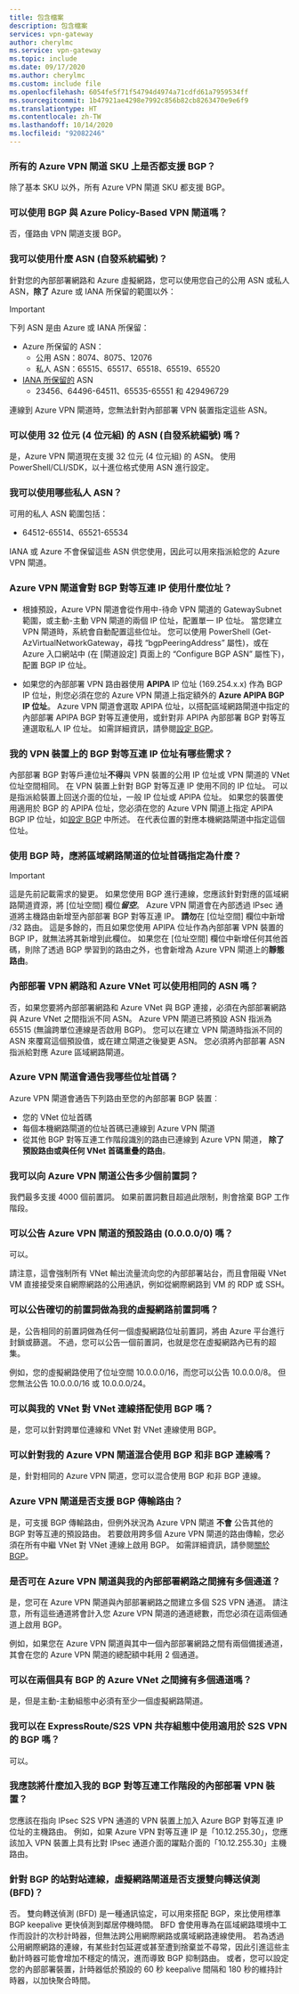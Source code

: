 ```yaml
---
title: 包含檔案
description: 包含檔案
services: vpn-gateway
author: cherylmc
ms.service: vpn-gateway
ms.topic: include
ms.date: 09/17/2020
ms.author: cherylmc
ms.custom: include file
ms.openlocfilehash: 6054fe5f71f54794d4974a71cdfd61a7959534ff
ms.sourcegitcommit: 1b47921ae4298e7992c856b82cb8263470e9e6f9
ms.translationtype: HT
ms.contentlocale: zh-TW
ms.lasthandoff: 10/14/2020
ms.locfileid: "92082246"
---
```

### <a name="is-bgp-supported-on-all-azure-vpn-gateway-skus"></a>所有的 Azure VPN 閘道 SKU 上是否都支援 BGP？
除了基本 SKU 以外，所有 Azure VPN 閘道 SKU 都支援 BGP。

### <a name="can-i-use-bgp-with-azure-policy-based-vpn-gateways"></a>可以使用 BGP 與 Azure Policy-Based VPN 閘道嗎？
否，僅路由 VPN 閘道支援 BGP。

### <a name="what-asn-autonomous-system-numbers-can-i-use"></a>我可以使用什麼 ASN (自發系統編號)？
針對您的內部部署網路和 Azure 虛擬網路，您可以使用您自己的公用 ASN 或私人 ASN，**除了** Azure 或 IANA 所保留的範圍以外：

> [!IMPORTANT]
>
> 下列 ASN 是由 Azure 或 IANA 所保留：
> * Azure 所保留的 ASN：
>    * 公用 ASN：8074、8075、12076
>    * 私人 ASN：65515、65517、65518、65519、65520
> * [IANA 所保留的](http://www.iana.org/assignments/iana-as-numbers-special-registry/iana-as-numbers-special-registry.xhtml) ASN
>    * 23456、64496-64511、65535-65551 和 429496729
>
> 連線到 Azure VPN 閘道時，您無法針對內部部署 VPN 裝置指定這些 ASN。
>

### <a name="can-i-use-32-bit-4-byte-asns-autonomous-system-numbers"></a>可以使用 32 位元 (4 位元組) 的 ASN (自發系統編號) 嗎？
是，Azure VPN 閘道現在支援 32 位元 (4 位元組) 的 ASN。 使用 PowerShell/CLI/SDK，以十進位格式使用 ASN 進行設定。

### <a name="what-private-asns-can-i-use"></a>我可以使用哪些私人 ASN？
可用的私人 ASN 範圍包括：

* 64512-65514、65521-65534

IANA 或 Azure 不會保留這些 ASN 供您使用，因此可以用來指派給您的 Azure VPN 閘道。

### <a name="what-address-does-azure-vpn-gateway-use-for-bgp-peer-ip"></a>Azure VPN 閘道會對 BGP 對等互連 IP 使用什麼位址？

* 根據預設，Azure VPN 閘道會從作用中-待命 VPN 閘道的 GatewaySubnet 範圍，或主動-主動 VPN 閘道的兩個 IP 位址，配置單一 IP 位址。 當您建立 VPN 閘道時，系統會自動配置這些位址。 您可以使用 PowerShell (Get-AzVirtualNetworkGateway，尋找 “bgpPeeringAddress” 屬性)，或在 Azure 入口網站中 (在 [閘道設定] 頁面上的 “Configure BGP ASN” 屬性下)，配置 BGP IP 位址。

* 如果您的內部部署 VPN 路由器使用 **APIPA** IP 位址 (169.254.x.x) 作為 BGP IP 位址，則您必須在您的 Azure VPN 閘道上指定額外的 **Azure APIPA BGP IP 位址**。 Azure VPN 閘道會選取 APIPA 位址，以搭配區域網路閘道中指定的內部部署 APIPA BGP 對等互連使用，或針對非 APIPA 內部部署 BGP 對等互連選取私人 IP 位址。 如需詳細資訊，請參閱[設定 BGP](../articles/vpn-gateway/bgp-howto.md)。

### <a name="what-are-the-requirements-for-the-bgp-peer-ip-addresses-on-my-vpn-device"></a>我的 VPN 裝置上的 BGP 對等互連 IP 位址有哪些需求？
內部部署 BGP 對等戶連位址**不得**與 VPN 裝置的公用 IP 位址或 VPN 閘道的 VNet 位址空間相同。 在 VPN 裝置上針對 BGP 對等互連 IP 使用不同的 IP 位址。 可以是指派給裝置上回送介面的位址，一般 IP 位址或 APIPA 位址。 如果您的裝置使用適用於 BGP 的 APIPA 位址，您必須在您的 Azure VPN 閘道上指定 APIPA BGP IP 位址，如[設定 BGP](../articles/vpn-gateway/bgp-howto.md) 中所述。 在代表位置的對應本機網路閘道中指定這個位址。

### <a name="what-should-i-specify-as-my-address-prefixes-for-the-local-network-gateway-when-i-use-bgp"></a>使用 BGP 時，應將區域網路閘道的位址首碼指定為什麼？

> [!IMPORTANT]
>
>這是先前記載需求的變更。 如果您使用 BGP 進行連線，您應該針對對應的區域網路閘道資源，將 [位址空間] 欄位***留空***。 Azure VPN 閘道會在內部透過 IPsec 通道將主機路由新增至內部部署 BGP 對等互連 IP。 **請勿**在 [位址空間] 欄位中新增 /32 路由。 這是多餘的，而且如果您使用 APIPA 位址作為內部部署 VPN 裝置的 BGP IP，就無法將其新增到此欄位。 如果您在 [位址空間] 欄位中新增任何其他首碼，則除了透過 BGP 學習到的路由之外，也會新增為 Azure VPN 閘道上的**靜態路由**。
>

### <a name="can-i-use-the-same-asn-for-both-on-premises-vpn-networks-and-azure-vnets"></a>內部部署 VPN 網路和 Azure VNet 可以使用相同的 ASN 嗎？
否，如果您要將內部部署網路和 Azure VNet 與 BGP 連接，必須在內部部署網路與 Azure VNet 之間指派不同 ASN。 Azure VPN 閘道已將預設 ASN 指派為 65515 (無論跨單位連線是否啟用 BGP)。 您可以在建立 VPN 閘道時指派不同的 ASN 來覆寫這個預設值，或在建立閘道之後變更 ASN。 您必須將內部部署 ASN 指派給對應 Azure 區域網路閘道。

### <a name="what-address-prefixes-will-azure-vpn-gateways-advertise-to-me"></a>Azure VPN 閘道會通告我哪些位址首碼？
Azure VPN 閘道會通告下列路由至您的內部部署 BGP 裝置︰

* 您的 VNet 位址首碼
* 每個本機網路閘道的位址首碼已連線到 Azure VPN 閘道
* 從其他 BGP 對等互連工作階段識別的路由已連線到 Azure VPN 閘道， **除了預設路由或與任何 VNet 首碼重疊的路由**。

### <a name="how-many-prefixes-can-i-advertise-to-azure-vpn-gateway"></a>我可以向 Azure VPN 閘道公告多少個前置詞？
我們最多支援 4000 個前置詞。 如果前置詞數目超過此限制，則會捨棄 BGP 工作階段。

### <a name="can-i-advertise-default-route-00000-to-azure-vpn-gateways"></a>可以公告 Azure VPN 閘道的預設路由 (0.0.0.0/0) 嗎？
可以。

請注意，這會強制所有 VNet 輸出流量流向您的內部部署站台，而且會阻礙 VNet VM 直接接受來自網際網路的公用通訊，例如從網際網路到 VM 的 RDP 或 SSH。

### <a name="can-i-advertise-the-exact-prefixes-as-my-virtual-network-prefixes"></a>可以公告確切的前置詞做為我的虛擬網路前置詞嗎？

是，公告相同的前置詞做為任何一個虛擬網路位址前置詞，將由 Azure 平台進行封鎖或篩選。 不過，您可以公告一個前置詞，也就是您在虛擬網路內已有的超集。 

例如，您的虛擬網路使用了位址空間 10.0.0.0/16，而您可以公告 10.0.0.0/8。 但您無法公告 10.0.0.0/16 或 10.0.0.0/24。

### <a name="can-i-use-bgp-with-my-vnet-to-vnet-connections"></a>可以與我的 VNet 對 VNet 連線搭配使用 BGP 嗎？
是，您可以針對跨單位連線和 VNet 對 VNet 連線使用 BGP。

### <a name="can-i-mix-bgp-with-non-bgp-connections-for-my-azure-vpn-gateways"></a>可以針對我的 Azure VPN 閘道混合使用 BGP 和非 BGP 連線嗎？
是，針對相同的 Azure VPN 閘道，您可以混合使用 BGP 和非 BGP 連線。

### <a name="does-azure-vpn-gateway-support-bgp-transit-routing"></a>Azure VPN 閘道是否支援 BGP 傳輸路由？
是，可支援 BGP 傳輸路由，但例外狀況為 Azure VPN 閘道 **不會** 公告其他的 BGP 對等互連的預設路由。 若要啟用跨多個 Azure VPN 閘道的路由傳輸，您必須在所有中繼 VNet 對 VNet 連線上啟用 BGP。 如需詳細資訊，請參閱[關於 BGP](../articles/vpn-gateway/vpn-gateway-bgp-overview.md)。

### <a name="can-i-have-more-than-one-tunnel-between-azure-vpn-gateway-and-my-on-premises-network"></a>是否可在 Azure VPN 閘道與我的內部部署網路之間擁有多個通道？
是，您可在 Azure VPN 閘道與內部部署網路之間建立多個 S2S VPN 通道。 請注意，所有這些通道將會計入您 Azure VPN 閘道的通道總數，而您必須在這兩個通道上啟用 BGP。

例如，如果您在 Azure VPN 閘道與其中一個內部部署網路之間有兩個備援通道，其會在您的 Azure VPN 閘道的總配額中耗用 2 個通道。

### <a name="can-i-have-multiple-tunnels-between-two-azure-vnets-with-bgp"></a>可以在兩個具有 BGP 的 Azure VNet 之間擁有多個通道嗎？
是，但是主動-主動組態中必須有至少一個虛擬網路閘道。

### <a name="can-i-use-bgp-for-s2s-vpn-in-an-expressroutes2s-vpn-coexistence-configuration"></a>我可以在 ExpressRoute/S2S VPN 共存組態中使用適用於 S2S VPN 的 BGP 嗎？
可以。 

### <a name="what-should-i-add-to-my-on-premises-vpn-device-for-the-bgp-peering-session"></a>我應該將什麼加入我的 BGP 對等互連工作階段的內部部署 VPN 裝置？
您應該在指向 IPsec S2S VPN 通道的 VPN 裝置上加入 Azure BGP 對等互連 IP 位址的主機路由。 例如，如果 Azure VPN 對等互連 IP 是「10.12.255.30」，您應該加入 VPN 裝置上具有比對 IPsec 通道介面的躍點介面的「10.12.255.30」主機路由。

### <a name="does-the-virtual-network-gateway-support-bidirectional-forwarding-detection-bfd-for-site-to-site-connections-with-bgp"></a>針對 BGP 的站對站連線，虛擬網路閘道是否支援雙向轉送偵測 (BFD)？
否。 雙向轉送偵測 (BFD) 是一種通訊協定，可以用來搭配 BGP，來比使用標準 BGP keepalive 更快偵測到鄰居停機時間。 BFD 會使用專為在區域網路環境中工作而設計的次秒計時器，但無法跨公用網際網路或廣域網路連線使用。 若為透過公用網際網路的連線，有某些封包延遲或甚至遭到捨棄並不尋常，因此引進這些主動計時器可能會增加不穩定的情況，進而導致 BGP 抑制路由。 或者，您可以設定您的內部部署裝置，計時器低於預設的 60 秒 keepalive 間隔和 180 秒的維持計時器，以加快聚合時間。
